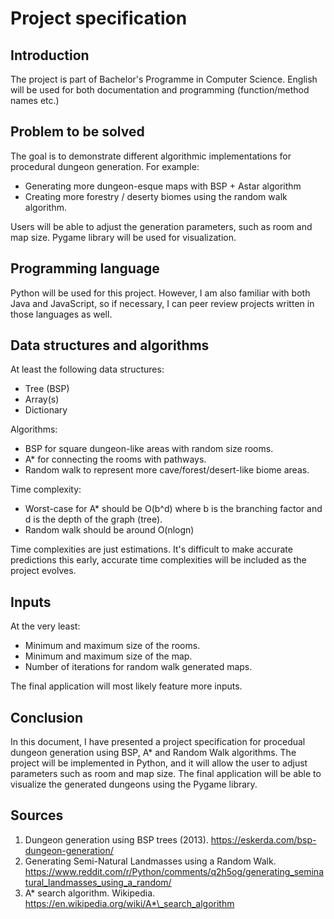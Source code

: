 # Project specification

## Introduction

The project is part of Bachelor's Programme in Computer Science. English will be used for both documentation and programming (function/method names etc.)

## Problem to be solved

The goal is to demonstrate different algorithmic implementations for procedural dungeon generation. For example:

- Generating more dungeon-esque maps with BSP + Astar algorithm
- Creating more forestry / deserty biomes using the random walk algorithm.

Users will be able to adjust the generation parameters, such as room and map size. Pygame library will be used for visualization.

## Programming language

Python will be used for this project. However, I am also familiar with both Java and JavaScript, so if necessary, I can peer review projects written in those languages as well.

## Data structures and algorithms

At least the following data structures:

- Tree (BSP)
- Array(s)
- Dictionary

Algorithms:

- BSP for square dungeon-like areas with random size rooms.
- A\* for connecting the rooms with pathways.
- Random walk to represent more cave/forest/desert-like biome areas.

Time complexity:

- Worst-case for A\* should be O(b^d) where b is the branching factor and d is the depth of the graph (tree).
- Random walk should be around O(nlogn)

Time complexities are just estimations. It's difficult to make accurate predictions this early, accurate time complexities will be included as the project evolves.

## Inputs

At the very least:

- Minimum and maximum size of the rooms.
- Minimum and maximum size of the map.
- Number of iterations for random walk generated maps.

The final application will most likely feature more inputs.

## Conclusion

In this document, I have presented a project specification for procedual dungeon generation using BSP, A\* and Random Walk algorithms. The project will be implemented in Python, and it will allow the user to adjust parameters such as room and map size. The final application will be able to visualize the generated dungeons using the Pygame library.

## Sources

1. Dungeon generation using BSP trees (2013). https://eskerda.com/bsp-dungeon-generation/
2. Generating Semi-Natural Landmasses using a Random Walk. https://www.reddit.com/r/Python/comments/q2h5og/generating_seminatural_landmasses_using_a_random/
3. A* search algorithm. Wikipedia. https://en.wikipedia.org/wiki/A*\_search_algorithm
